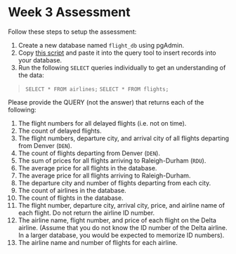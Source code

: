 # Week 3 Assessment

Follow these steps to setup the assessment:
1. Create a new database named `flight_db` using pgAdmin.
2. Copy [this script]() and paste it into the query tool to insert records into your database.
3. Run the following `SELECT` queries individually to get an understanding of the data:
> `SELECT * FROM airlines;`
> `SELECT * FROM flights;`

Please provide the QUERY (not the answer) that returns each of the following:
1. The flight numbers for all delayed flights (i.e. not on time).
1. The count of delayed flights.
1. The flight numbers, departure city, and arrival city of all flights departing from Denver (`DEN`).
1. The count of flights departing from Denver (`DEN`).
1. The sum of prices for all flights arriving to Raleigh-Durham (`RDU`).
1. The average price for all flights in the database.
1. The average price for all flights arriving to Raleigh-Durham.
1. The departure city and number of flights departing from each city.
1. The count of airlines in the database.
1. The count of flights in the database.
1. The flight number, departure city, arrival city, price, and airline name of each flight. Do not return the airline ID number.
1. The airline name, flight number, and price of each flight on the Delta airline. (Assume that you do not know the ID number of the Delta airline. In a larger database, you would be expected to memorize ID numbers).
1. The airline name and number of flights for each airline.